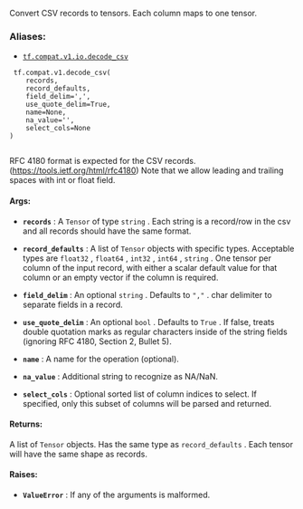 Convert CSV records to tensors. Each column maps to one tensor.



### Aliases:

- [ `tf.compat.v1.io.decode_csv` ](/api_docs/python/tf/compat/v1/decode_csv)



```
 tf.compat.v1.decode_csv(
    records,
    record_defaults,
    field_delim=',',
    use_quote_delim=True,
    name=None,
    na_value='',
    select_cols=None
)
 
```

RFC 4180 format is expected for the CSV records.
(https://tools.ietf.org/html/rfc4180)
Note that we allow leading and trailing spaces with int or float field.



#### Args:

- **`records`** : A  `Tensor`  of type  `string` .
Each string is a record/row in the csv and all records should have
the same format.

- **`record_defaults`** : A list of  `Tensor`  objects with specific types.
Acceptable types are  `float32` ,  `float64` ,  `int32` ,  `int64` ,  `string` .
One tensor per column of the input record, with either a
scalar default value for that column or an empty vector if the column is
required.

- **`field_delim`** : An optional  `string` . Defaults to  `","` .
char delimiter to separate fields in a record.

- **`use_quote_delim`** : An optional  `bool` . Defaults to  `True` .
If false, treats double quotation marks as regular
characters inside of the string fields (ignoring RFC 4180, Section 2,
Bullet 5).

- **`name`** : A name for the operation (optional).

- **`na_value`** : Additional string to recognize as NA/NaN.

- **`select_cols`** : Optional sorted list of column indices to select. If specified,
only this subset of columns will be parsed and returned.



#### Returns:
A list of  `Tensor`  objects. Has the same type as  `record_defaults` .
Each tensor will have the same shape as records.



#### Raises:

- **`ValueError`** : If any of the arguments is malformed.

